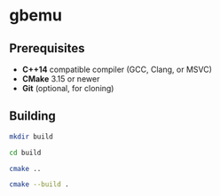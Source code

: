 # gbemu

## Prerequisites

- **C++14** compatible compiler (GCC, Clang, or MSVC)  
- **CMake** 3.15 or newer  
- **Git** (optional, for cloning) 

## Building

```sh
mkdir build
```

```sh
cd build
```

```sh
cmake ..
```

```sh
cmake --build .
```